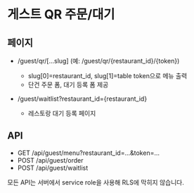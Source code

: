 # 게스트 QR 주문/대기

## 페이지
- /guest/qr/[...slug] (예: /guest/qr/{restaurant_id}/{token})
  - slug[0]=restaurant_id, slug[1]=table token으로 메뉴 출력
  - 단건 주문 폼, 대기 등록 폼 제공
  
- /guest/waitlist?restaurant_id={restaurant_id}
  - 레스토랑 대기 등록 페이지

## API
- GET /api/guest/menu?restaurant_id=...&token=...
- POST /api/guest/order
- POST /api/guest/waitlist

모든 API는 서버에서 service role을 사용해 RLS에 막히지 않습니다.
